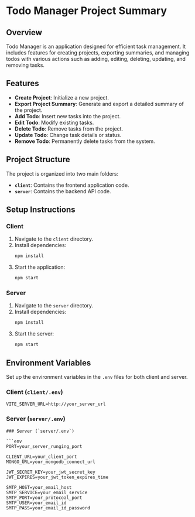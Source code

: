 # Todo Manager Project Summary

## Overview

Todo Manager is an application designed for efficient task management. It includes features for creating projects, exporting summaries, and managing todos with various actions such as adding, editing, deleting, updating, and removing tasks.

## Features

- **Create Project**: Initialize a new project.
- **Export Project Summary**: Generate and export a detailed summary of the project.
- **Add Todo**: Insert new tasks into the project.
- **Edit Todo**: Modify existing tasks.
- **Delete Todo**: Remove tasks from the project.
- **Update Todo**: Change task details or status.
- **Remove Todo**: Permanently delete tasks from the system.

## Project Structure

The project is organized into two main folders:

- **`client`**: Contains the frontend application code.
- **`server`**: Contains the backend API code.

## Setup Instructions

### Client

1. Navigate to the `client` directory.
2. Install dependencies:
    ```bash
    npm install
    ```
3. Start the application:
    ```bash
    npm start
    ```

### Server

1. Navigate to the `server` directory.
2. Install dependencies:
    ```bash
    npm install
    ```
3. Start the server:
    ```bash
    npm start
    ```

## Environment Variables

Set up the environment variables in the `.env` files for both client and server.

### Client (`client/.env`)

```env
VITE_SERVER_URL=http://your_server_url

```

### Server (`server/.env`)

```env
### Server (`server/.env`)

```env
PORT=your_server_runging_port

CLIENT_URL=your_client_port
MONGO_URL=your_mongodb_coonect_url

JWT_SECRET_KEY=your_jwt_secret_key
JWT_EXPIRES=your_jwt_token_expires_time

SMTP_HOST=your_email_host
SMTP_SERVICE=your_email_service
SMTP_PORT=your_protocoal_port
SMTP_USER=your_email_id
SMTP_PASS=your_email_id_password
